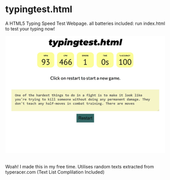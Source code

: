 # typingtest.html
A HTML5 Typing Speed Test Webpage.
all batteries included: run index.html to test your typing now!


![COOL!🤩](app/res/media/example1.jpg)

<br />
Woah! I made this in my free time.
Utilises random texts extracted from typeracer.com (Text List Complilation Included)


